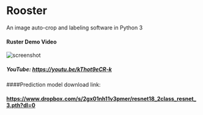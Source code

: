 # Rooster
An image auto-crop and labeling software in Python 3


#### Ruster Demo Video
![screenshot](https://raw.githubusercontent.com/12HuYang/Rooster/master/rusterdemo.gif)
##### YouTube: https://youtu.be/kThot9eCR-k

####Prediction model download link:
#### https://www.dropbox.com/s/2gx01nh11v3pmer/resnet18_2class_resnet_3.pth?dl=0
